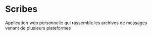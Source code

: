 # Scribes

Application web personnelle qui rassemble les archives de messages venant de plusieurs plateformes